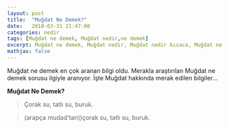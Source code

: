 ```yaml
---
layout: post
title:  "Muğdat Ne Demek?"
date:   2018-03-31 21:47:00
categories: nedir
tags: [Muğdat ne demek, Muğdat nedir,ne demek]
excerpt: Muğdat ne demek, Muğdat nedir, Muğdat nedir kısaca, Muğdat ne demek kısaca, Muğdat anlamı nedir, ne demek
mathjax: false
---
```


Muğdat ne demek en çok aranan bilgi oldu. Merakla araştırılan Muğdat ne demek sorusu ilgiyle aranıyor. İşte Muğdat hakkında merak edilen bilgiler...

**Muğdat Ne Demek?**

>Çorak su, tatlı su, buruk.

>(arapça mudad'tan))çorak su, tatlı su, buruk.
